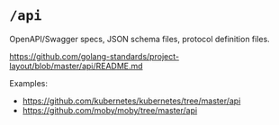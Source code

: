 # `/api`

OpenAPI/Swagger specs, JSON schema files, protocol definition files.

https://github.com/golang-standards/project-layout/blob/master/api/README.md

Examples:

* https://github.com/kubernetes/kubernetes/tree/master/api
* https://github.com/moby/moby/tree/master/api